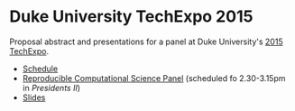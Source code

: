 # Duke University TechExpo 2015

Proposal abstract and presentations for a panel at Duke University's [2015 TechExpo].

* [Schedule]
* [Reproducible Computational Science Panel][1] (scheduled fo 2.30-3.15pm in _Presidents II_)
* [Slides]

[2015 TechExpo]: http://sites.duke.edu/techexpo/
[Schedule]: http://sites.duke.edu/techexpo/program/
[Slides]: http://reproducible-science-curriculum.github.io/duke-techexpo2015/
[1]: http://sites.duke.edu/techexpo/presentation/reproducible-computational-science-challenges-and-opportunities-for-research-and-it/
